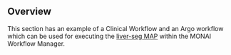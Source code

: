 ## Overview
This section has an example of a Clinical Workflow and an Argo workflow which can be used for executing the [liver-seg MAP](https://github.com/Project-MONAI/monai-deploy-app-sdk/tree/main/examples/apps/ai_livertumor_seg_app) within the MONAI Workflow Manager.
